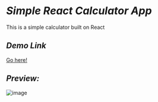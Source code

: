 # ***Simple React Calculator App***

This is a simple calculator built on React

## ***Demo Link***

[Go here!](https://calculator-app-f4.netlify.app/)

## ***Preview:***

![image](https://github.com/Shibasish3210/Calculator_F4_React/assets/111530472/f2296b4a-d54c-4710-9c71-fb63827fb004)
